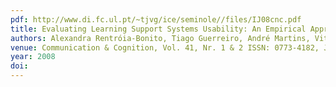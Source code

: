 ```yaml
---
pdf: http://www.di.fc.ul.pt/~tjvg/ice/seminole//files/IJ08cnc.pdf
title: Evaluating Learning Support Systems Usability: An Empirical Approach
authors: Alexandra Rentróia-Bonito, Tiago Guerreiro, André Martins, Vitor Fernandes, Joaquim Jorge
venue: Communication & Cognition, Vol. 41, Nr. 1 & 2 ISSN: 0773-4182, January, 2008
year: 2008
doi: 
---
```

